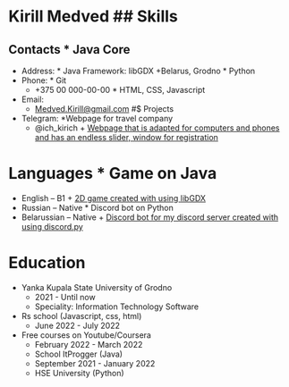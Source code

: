 # Kirill Medved                ## Skills
## Contacts                         * Java Core
* Address:                           * Java Framework: libGDX
    +Belarus, Grodno                * Python
* Phone:                             * Git
    + +375 00 000-00-00              * HTML, CSS, Javascript
* Email:
    + Medved.Kirill@gmail.com    #$ Projects        
* Telegram:                          *Webpage for travel company
    + @ich_kirich                        + [Webpage that is adapted for computers and phones and has an endless slider, window for registration](https://ich-kirich.github.io/Travel/)
# Languages						* Game on Java
* English – B1							+ [2D game created with using libGDX](https://github.com/ich-kirich/my_first_game_on_java_pOg)
* Russian – Native					* Discord bot on Python
* Belarussian – Native					+ [Discord bot for my discord server created with using discord.py](https://github.com/ich-kirich/discord_bot)
# Education
* Yanka Kupala State University of Grodno
	+ 2021 - Until now
	+ Speciality: Information Technology Software
* Rs school (Javascript, css, html)
	+ June 2022 - July 2022
* Free courses on Youtube/Coursera
	+ February 2022 - March 2022
	+ School ItProgger (Java)
	+ September 2021 - January 2022
	+ HSE University (Python)
